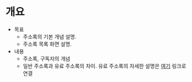 # 개요

* 목표
  * 주소록의 기본 개념 설명.
  * 주소록 목록 화면 설명.
* 내용
  * 주소록, 구독자의 개념
  * 일반 주소록과 유료 주소록의 차이. 유료 주소록의 자세한 설명은 [여기](https://www.notion.so/32e244ca2b6e4c5985cbaae1f06bcdb1?pvs=21) 링크로 연결

